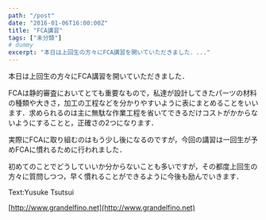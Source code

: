 ```yaml
---
path: "/post"
date: "2016-01-06T16:00:00Z"
title: "FCA講習"
tags: ["未分類"]
# dummy
excerpt: "本日は上回生の方々にFCA講習を開いていただきました．..."
---
```




[](06-1.jpg)

本日は上回生の方々にFCA講習を開いていただきました．

FCAは静的審査においてとても重要なもので，私達が設計してきたパーツの材料の種類や大きさ，加工の工程などを分かりやすいように表にまとめることをいいます．求められるのは主に無駄な作業工程を省いてできるだけコストがかからないようにすることと，正確さの2つになります．

実際にFCAに取り組むのはもう少し後になるのですが，今回の講習は一回生が予めFCAに慣れるために行われました．

初めてのことでどうしていいか分からないことも多いですが，その都度上回生の方々に質問しつつ，早く慣れることができるように今後も励んでいきます．

Text:Yusuke Tsutsui

[http://www.grandelfino.net](http://www.grandelfino.net)


